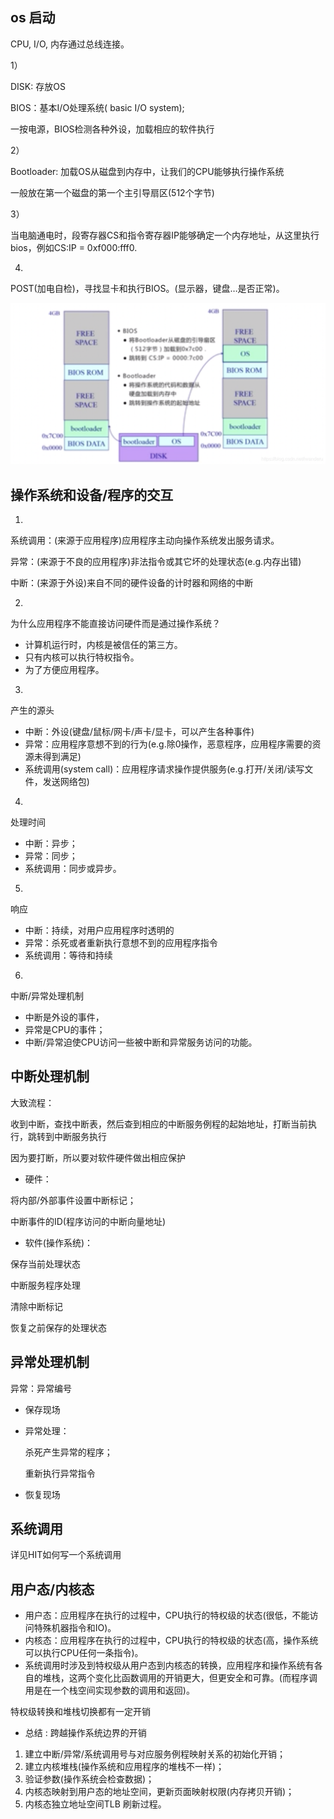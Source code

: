 ## os 启动

CPU, I/O, 内存通过总线连接。

1） 

DISK: 存放OS

BIOS：基本I/O处理系统( basic I/O system);

一按电源，BIOS检测各种外设，加载相应的软件执行

2）

Bootloader: 加载OS从磁盘到内存中，让我们的CPU能够执行操作系统

一般放在第一个磁盘的第一个主引导扇区(512个字节)

3）

当电脑通电时，段寄存器CS和指令寄存器IP能够确定一个内存地址，从这里执行bios，例如CS:IP = 0xf000:fff0.

4)

POST(加电自检)，寻找显卡和执行BIOS。(显示器，键盘…是否正常)。

![boot](../assets/01.png)

## 操作系统和设备/程序的交互

1) 

系统调用：(来源于应用程序)应用程序主动向操作系统发出服务请求。

异常：(来源于不良的应用程序)非法指令或其它坏的处理状态(e.g.内存出错)

中断：(来源于外设)来自不同的硬件设备的计时器和网络的中断

2) 

为什么应用程序不能直接访问硬件而是通过操作系统？

- 计算机运行时，内核是被信任的第三方。
- 只有内核可以执行特权指令。
- 为了方便应用程序。

3)

产生的源头

- 中断：外设(键盘/鼠标/网卡/声卡/显卡，可以产生各种事件)
- 异常：应用程序意想不到的行为(e.g.除0操作，恶意程序，应用程序需要的资源未得到满足)
- 系统调用(system call)：应用程序请求操作提供服务(e.g.打开/关闭/读写文件，发送网络包)

4)

处理时间

- 中断：异步；
- 异常：同步；
- 系统调用：同步或异步。

5)

响应

- 中断：持续，对用户应用程序时透明的
- 异常：杀死或者重新执行意想不到的应用程序指令
- 系统调用：等待和持续

6)

中断/异常处理机制

- 中断是外设的事件，
- 异常是CPU的事件；
- 中断/异常迫使CPU访问一些被中断和异常服务访问的功能。

## 中断处理机制

大致流程：

收到中断，查找中断表，然后查到相应的中断服务例程的起始地址，打断当前执行，跳转到中断服务执行

因为要打断，所以要对软件硬件做出相应保护

- 硬件：

将内部/外部事件设置中断标记；

中断事件的ID(程序访问的中断向量地址)

- 软件(操作系统)：

保存当前处理状态

中断服务程序处理

清除中断标记

恢复之前保存的处理状态

## 异常处理机制

异常：异常编号

- 保存现场
- 异常处理：

    杀死产生异常的程序；
    
    重新执行异常指令
- 恢复现场

## 系统调用
 
详见HIT如何写一个系统调用

## 用户态/内核态

- 用户态：应用程序在执行的过程中，CPU执行的特权级的状态(很低，不能访问特殊机器指令和IO)。
- 内核态：应用程序在执行的过程中，CPU执行的特权级的状态(高，操作系统可以执行CPU任何一条指令)。
- 系统调用时涉及到特权级从用户态到内核态的转换，应用程序和操作系统有各自的堆栈，这两个变化比函数调用的开销更大，但更安全和可靠。(而程序调用是在一个栈空间实现参数的调用和返回)。

特权级转换和堆栈切换都有一定开销

- 总结 : 跨越操作系统边界的开销

1. 建立中断/异常/系统调用号与对应服务例程映射关系的初始化开销；
2. 建立内核堆栈(操作系统和应用程序的堆栈不一样)；
3. 验证参数(操作系统会检查数据)；
4. 内核态映射到用户态的地址空间，更新页面映射权限(内存拷贝开销)；
5. 内核态独立地址空间TLB 刷新过程。

